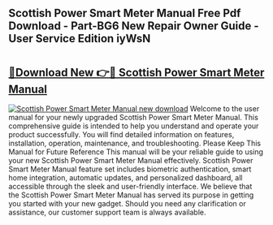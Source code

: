 ## Scottish Power Smart Meter Manual Free Pdf Download - Part-BG6 New Repair Owner Guide - User Service Edition iyWsN

# <h2><a href="http://bc99418.oget.top/?id=Scottish+Power+Smart+Meter+Manual">🔗Download New 👉🔴 Scottish Power Smart Meter Manual</a></h2>

[![Scottish Power Smart Meter Manual new download](https://i.imgur.com/5g1atiW.png)](http://bc99418.oget.top/?id=Scottish+Power+Smart+Meter+Manual)
Welcome to the user manual for your newly upgraded Scottish Power Smart Meter Manual. This comprehensive guide is intended to help you understand and operate your product successfully. You will find detailed information on features, installation, operation, maintenance, and troubleshooting. Please Keep This Manual for Future Reference This manual will be your reliable guide to using your new Scottish Power Smart Meter Manual effectively. Scottish Power Smart Meter Manual feature set includes biometric authentication, smart home integration, automatic updates, and personalized dashboard, all accessible through the sleek and user-friendly interface. We believe that the Scottish Power Smart Meter Manual has served its purpose in getting you started with your new gadget. Should you need any clarification or assistance, our customer support team is always available.
